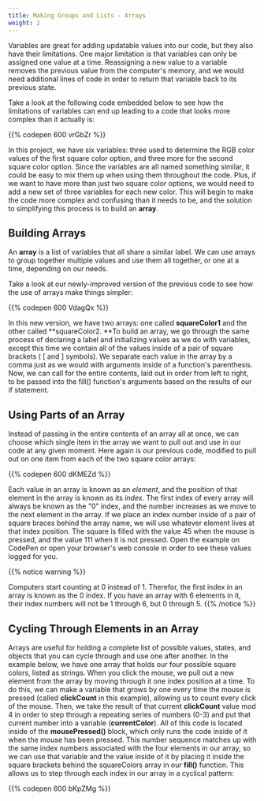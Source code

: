 ```yaml
---
title: Making Groups and Lists - Arrays
weight: 2
---
```

Variables are great for adding updatable values into our code, but they also have their limitations. One major limitation is that variables can only be assigned one value at a time. Reassigning a new value to a variable removes the previous value from the computer's memory, and we would need additional lines of code in order to return that variable back to its previous state.

Take a look at the following code embedded below to see how the limitations of variables can end up leading to a code that looks more complex than it actually is:

{{% codepen 600 vrGbZr %}}

In this project, we have six variables: three used to determine the RGB color values of the first square color option, and three more for the second square color option. Since the variables are all named something similar, it could be easy to mix them up when using them throughout the code. Plus, if we want to have more than just two square color options, we would need to add a new set of three variables for each new color. This will begin to make the code more complex and confusing than it needs to be, and the solution to simplifying this process is to build an **array**.

## Building Arrays

An **array** is a list of variables that all share a similar label. We can use arrays to group together multiple values and use them all together, or one at a time, depending on our needs.

Take a look at our newly-improved version of the previous code to see how the use of arrays make things simpler:

{{% codepen 600 VdagQx %}}

In this new version, we have two arrays: one called **squareColor1** and the other called **squareColor2. **To build an array, we go through the same process of declaring a label and initializing values as we do with variables, except this time we contain all of the values inside of a pair of square brackets ( \[ and ] symbols). We separate each value in the array by a comma just as we would with arguments inside of a function's parenthesis. Now, we can call for the entire contents, laid out in order from left to right, to be passed  into the fill() function's arguments based on the results of our if statement.

## Using Parts of an Array

Instead of passing in the entire contents of an array all at once, we can choose which single item in the array we want to pull out and use in our code at any given moment. Here again is our previous code, modified to pull out on one item from each of the two square color arrays:

{{% codepen 600 dKMEZd %}}

Each value in an array is known as an _element_, and the position of that element in the array is known as its _index_. The first index of every array will always be known as the "0" index, and the number increases as we move to the next element in the array. If we place an index number inside of a pair of square braces behind the array name, we will use whatever element lives at that index position. The square is filled with the value 45 when the mouse is  pressed, and the value 111 when it is not pressed. Open the example on CodePen or open your browser's web console in order to see these values logged for you.

{{% notice warning %}}

Computers start counting at 0 instead of 1. Therefor, the first index in an array is known as the 0 index. If you have an array with 6 elements in it, their index numbers will not be 1 through 6, but 0 through 5. 
{{% /notice %}}

## Cycling Through Elements in an Array

Arrays are useful for holding a complete list of possible values, states, and objects that you can cycle through and use one after another. In the example below, we have one array that holds our four possible square colors, listed as strings. When you click the mouse, we pull out a new element from the array by moving through it one index position at a time. To do this, we can make a variable that grows by one every time the mouse is pressed (called **clickCount** in this example), allowing us to count every click of the mouse. Then, we take the result of that current **clickCount** value mod 4 in order to step through a repeating series of numbers (0-3) and put that current number into a variable (**currentColor**). All of this code is located inside of the **mousePressed()** block, which only runs the code inside of it when the mouse has been pressed. This number sequence matches up with the same index numbers associated with the four elements in our array, so we can use that variable and the value inside of it by placing it inside the square brackets behind the squareColors array in our **fill()** function. This allows us to step through each index in our array in a cyclical pattern:

{{% codepen 600 bKpZMg %}}
